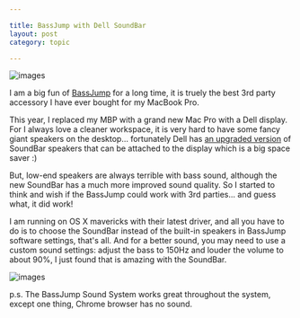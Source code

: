```yaml
---

title: BassJump with Dell SoundBar
layout: post
category: topic

---
```



![images](http://i.v2ex.co/8qmFh21x.jpeg "BassJump with Dell SoundBar on U2414h")

I am a big fun of [BassJump](http://www.twelvesouth.com/product/bassjump-2-for-macbook) for a long time, it is truely the best 3rd party accessory I have ever bought for my MacBook Pro.

This year, I replaced my MBP with a grand new Mac Pro with a Dell display. For I always love a cleaner workspace, it is very hard to have some fancy giant speakers on the desktop... fortunately Dell has [an upgraded version](http://accessories.us.dell.com/sna/productdetail.aspx?c=us&l=en&s=gen&sku=318-2885) of SoundBar speakers that can be attached to the display which is a big space saver :)

But, low-end speakers are always terrible with bass sound, although the new SoundBar has a much more improved sound quality. So I started to think and wish if the BassJump could work with 3rd parties... and guess what, it did work!

I am running on OS X mavericks with their latest driver, and all you have to do is to choose the SoundBar instead of the built-in speakers in BassJump software settings, that's all. And for a better sound, you may need to use a custom sound settings: adjust the bass to 150Hz and louder the volume to about 90%, I just found that is amazing with the SoundBar.

![images](http://i.v2ex.co/8VmpmQ46.png "BassJump settings")

p.s. The BassJump Sound System works great throughout the system, except one thing, Chrome browser has no sound.